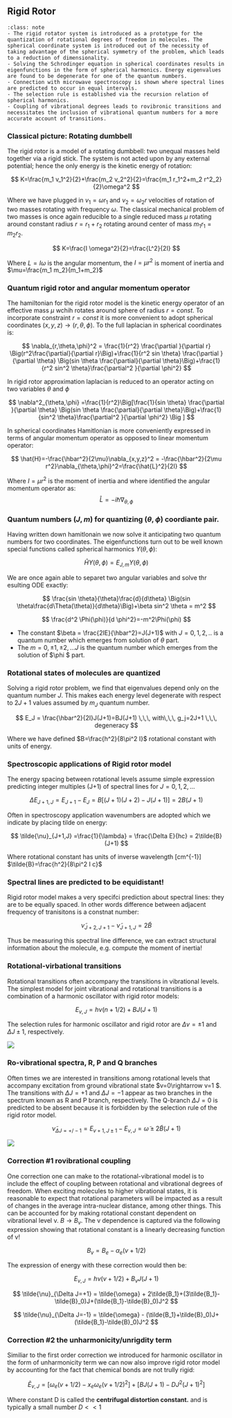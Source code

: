 ## Rigid Rotor  

```{admonition} What you need to know
:class: note
- The rigid rotator system is introduced as a prototype for the quantization of rotational degrees of freedom in molecules. The spherical coordinate system is introduced out of the necessity of taking advantage of the spherical symmetry of the problem, which leads to a reduction of dimensionality.
- Solving the Schrodinger equation in spherical coordinates results in eigenfunctions in the form of spherical harmonics. Energy eigenvalues are found to be degenerate for one of the quantum numbers. 
- Connection with microwave spectroscopy is shown where spectral lines are predicted to occur in equal intervals. 
- The selection rule is established via the recursion relation of spherical harmonics.
- Coupling of vibrational degrees leads to rovibronic transitions and necessitates the inclusion of vibrational quantum numbers for a more accurate account of transitions. 
```


### Classical picture: Rotating dumbbell

The rigid rotor is a model of a rotating dumbbell: two unequal masses held together via a rigid stick.  The system is not acted upon by any external potential; hence the only energy is the kinetic energy of rotation: 

$$
K=\frac{m_1 v_1^2}{2}+\frac{m_2 v_2^2}{2}=\frac{m_1 r_1^2+m_2 r^2_2}{2}\omega^2
$$

Where we have plugged in $v_1=\omega r_1$ and $v_2=\omega_2 r$ velocities of rotation of two masses rotating with frequency $\omega$. The classical mechanical problem of two masses is once again reducible to a single reduced mass $\mu$ rotating around constant radius $r=r_1+r_2$ rotating around center of mass $m_1 r_1=m_2 r_2$.



$$
K=\frac{I \omega^2}{2}=\frac{L^2}{2I}
$$


Where $L=I \omega$ is the angular momentum, the $I=\mu r^2$ is moment of inertia and $\mu=\frac{m_1 m_2}{m_1+m_2}$



### Quantum rigid rotor and angular momentum operator 

The hamiltonian for the rigid rotor model is the kinetic energy operator of an effective mass $\mu$ wchih rotates around sphere of radius $r=const$. To incorporate constraint $r=const$ it is more convenient to adopt spherical coordinates $(x,y,z)\rightarrow (r,\theta,\phi)$. To the full laplacian in spherical coordinates is:


$$
\nabla_{r,\theta,\phi}^2 = \frac{1}{r^2} \frac{\partial }{\partial r} \Big(r^2\frac{\partial}{\partial r}\Big)+\frac{1}{r^2 sin \theta} \frac{\partial }{\partial \theta} \Big(sin \theta \frac{\partial}{\partial \theta}\Big)+\frac{1}{r^2 sin^2 \theta}\frac{\partial^2 }{\partial \phi^2}
$$



In rigid rotor approximation laplacian is reduced to an operator acting on two variables $\theta$ and $\phi$


$$
\nabla^2_{\theta,\phi} =\frac{1}{r^2}\Big[\frac{1}{sin \theta} \frac{\partial }{\partial \theta} \Big(sin \theta \frac{\partial}{\partial \theta}\Big)+\frac{1}{sin^2 \theta}\frac{\partial^2 }{\partial \phi^2} \Big ]
$$



In spherical coordinates Hamitlonian is more conveniently expressed in terms of angular momentum operator as opposed to linear momentum operator:


$$
\hat{H}=-\frac{\hbar^2}{2\mu}\nabla_{x,y,z}^2 = -\frac{\hbar^2}{2\mu r^2}\nabla_{\theta,\phi}^2=\frac{\hat{L}^2}{2I}
$$



Where $I=\mu r^2$ is the moment of inertia and where identified  the angular momentum operator as:
$$
\hat{L}= -i\hbar \nabla_{\theta,\phi}
$$



### Quantum numbers $(J,m)$ for quantizing $(\theta,\phi)$ coordiante pair. 

Having written down hamitlonain we now solve it anticipating two quantum numbers for two coordinates. The eigenfunctions turn out to be well known special functions called spherical harmonics $Y(\theta,\phi)$:


$$
\hat{H}Y(\theta, \phi)=E_{J,m}Y(\theta,\phi)
$$


We are once again able to separet two angular variables and solve thr esulting ODE exactly:


$$
\frac{sin \theta}{\theta}\frac{d}{d\theta} \Big(sin \theta\frac{d\Theta(\theta)}{d\theta}\Big)+\beta sin^2 \theta = m^2
$$

$$
\frac{d^2 \Phi(\phi)}{d \phi^2}=-m^2\Phi(\phi)
$$



- The constant $\beta = \frac{2IE}{\hbar^2}=J(J+1)$ with $J=0,1,2,..$ is a quantum number which emerges from solution of $\theta$ part.
-  The $m=0,\pm1,\pm2,...J$ is the quantum number which emerges from  the solution of $\phi $ part. 




### Rotational states of molecules are quantized

Solving a rigid rotor problem, we find that eigenvalues depend only on the quantum number $J$. This makes each energy level degenerate with respect to $2J+1$ values assumed by $m_J$ quantum number. 


$$
E_J = \frac{\hbar^2}{2I}J(J+1)=BJ(J+1) \,\,\, with\,\,\, g_j=2J+1 \,\,\, degeneracy
$$


Where we have defined $B=\frac{h^2}{8\pi^2 I}$ rotational constant with units of energy. 





### Spectroscopic applications of Rigid rotor model

The energy spacing between rotational levels assume simple expression predicting integer multiples (J+1) of spectral lines for $J=0,1,2,...$

$$
\Delta E_{J+1,J} = E_{J+1}-E_{J} = B[(J+1)(J+2)-J(J+1)]=2B(J+1)
$$

Often in spectroscopy application wavenumbers are adopted which we indicate by placing tilde on energy:

$$
\tilde{\nu}_{J+1,J} =\frac{1}{\lambda} = \frac{\Delta E}{hc} = 2\tilde{B}(J+1)
$$

Where rotational constant has units of inverse wavelength [cm^{-1}]  $\tilde{B}=\frac{h^2}{8\pi^2 I c}$



### Spectral lines are predicted to be equidistant!

Rigid rotor model makes a very specifci prediction about spectral lines: they are to be equally spaced. In other words difference between adjacent frequency of tranisitons is a constnat number:

$$
\tilde{\nu}_{J+2,J+1}-\tilde{\nu}_{J+1,J}=2\tilde{B}
$$

Thus be measuring this spectral line difference, we can extract structural information about the molecule, e.g. compute the moment of inertia!



### Rotational-virbational transitions

Rotational transitions often accompany the transitions in vibrational levels. The simplest  model for joint vibrational and rotational transitions is a combination of a harmonic oscillator with rigid rotor models:

$$
E_{v,J} = h\nu(n+1/2)+BJ(J+1)
$$

The selection rules for harmonic oscillator and rigid rotor are $\Delta v =\pm 1$ and $\Delta J \pm 1$, respectively. 

![](./images/rovib1.png)



### Ro-vibrational spectra, R, P and Q branches

Often times we are interested in transitions among rotational levels that accompany excitation from ground vibrational state $v=0\rightarrow v=1 $. The transitions with $\Delta J=+1$ and $\Delta J=-1$ appear as two branches in the spectrum known as R and P   branch, respectively. The Q-branch $\Delta J =0$ is predicted to be absent because it is forbidden by the selection rule of the rigid rotor model. 

$$
\tilde{\nu}_{\Delta J=+/-1} = E_{v+1,J\pm1} - E_{v,J} = \tilde{\omega} \pm 2\tilde{B}(J+1)
$$

![](./images/branch.jpg)



### Correction #1 rovibrational coupling

One correction one can make to the rotational-vibrational model is to include the effect of coupling between rotational and vibrational degrees of freedom. When exciting molecules to higher vibrational states, it is reasonable to expect that rotational parameters will be impacted as a result of changes in the average intra-nuclear distance, among other things. This can be accounted for by making rotational constant dependent on vibrational level v. $B\rightarrow B_v$. The v dependence is captured via the following expression showing that rotational constant is a linearly decreasing function of v!

$$
B_v = B_e-\alpha_e(v+1/2)
$$

The expression of energy with these correction would then be:

$$
E_{v,J} = h\nu(v+1/2)+B_vJ(J+1)
$$

$$
\tilde{\nu}_{\Delta J=+1} = \tilde{\omega} + 2\tilde{B_1}+(3\tilde{B_1}-\tilde{B}_0)J+(\tilde{B_1}-\tilde{B}_0)J^2
$$

$$
\tilde{\nu}_{\Delta J=-1} = \tilde{\omega} - (\tilde{B_1}+\tilde{B}_0)J+(\tilde{B_1}-\tilde{B}_0)J^2
$$



### Correction #2 the unharmonicity/unrigdity term

Similiar to the first order correction we introduced for harmonic oscillator in the form of unharmonicity term  we can now also improve rigid rotor model by accounting for the fact that chemical bonds are not trully rigid: 

$$
\tilde{E}_{v,J} =\Big[\omega_e (v+1/2)- x_e\omega_e(v+1/2)^2\Big] + \Big[ BJ(J+1)-DJ^2 (J+1)^2 \Big ]
$$

Where constant D is called the **centrifugal distortion constant.** and is typically a small number $D<<1$

